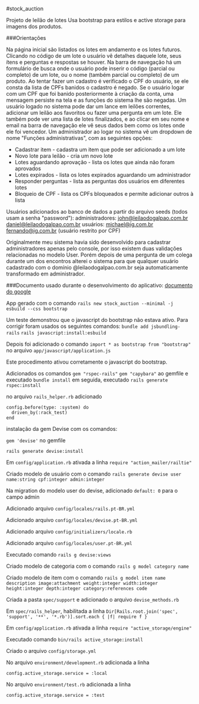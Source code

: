 #stock_auction

Projeto de leilão de lotes
Usa bootstrap para estilos e active storage para imagens dos produtos.

###Orientações

Na página inicial são listados os lotes em andamento e os lotes futuros. Clicando no código de um lote o usuário vê detalhes daquele lote, seus ítens e perguntas e respostas se houver.
Na barra de navegação há um formulário de busca onde o usuário pode inserir o código (parcial ou completo) de um lote, ou o nome (também parcial ou completo) de um produto.
Ao tentar fazer um cadastro é verificado o CPF do usuário, se ele consta da lista de CPFs banidos o cadastro é negado. Se o usuário logar com um CPF que foi banido posteriormente à criação da conta, uma mensagem persiste na tela e as funções do sistema lhe são negadas.
Um usuário logado no sistema pode dar um lance em leilões correntes, adicionar um leilão aos favoritos ou fazer uma pergunta em um lote.
Ele também pode ver uma lista de lotes finalizados, e ao clicar em seu nome e email na barra de navegação ele vê seus dados bem como os lotes onde ele foi vencedor.
Um administrador ao logar no sistema vê um dropdown de nome "Funções administrativas", com as seguintes opções:

* Cadastrar item - cadastra um item que pode ser adicionado a um lote
* Novo lote para leilão - cria um novo lote
* Lotes aguardando aprovação - lista os lotes que ainda não foram aprovados
* Lotes expirados - lista os lotes expirados aguardando um administrador
* Responder perguntas - lista as perguntas dos usuários em diferentes lotes
* Bloqueio de CPF - lista os CPFs bloqueados e permite adicionar outros à lista

Usuários adicionados ao banco de dados a partir do arquivo seeds (todos usam a senha "password"):
administradores:
john@leilaodogalpao.com.br
daniel@leilaodogalpao.com.br
usuários:
michael@ig.com.br
fernando@ig.com.br (usuário restrito por CPF)

Originalmente meu sistema havia sido desenvolvido para cadastrar administradores apenas pelo console, por isso existem duas validações relacionadas no modelo User. Porém depois de uma pergunta de um colega durante um dos encontros alterei o sistema para que qualquer usuário cadastrado com o domínio @leilaodogalpao.com.br seja automaticamente transformado em administrador.



###Documento usado durante o desenvolvimento do aplicativo:
[documento do google](https://docs.google.com/document/d/1nbUgFEDsCoDWohQGvsMc1p699bbuLrHR4jbBfwN2npI/edit?usp=sharing)


App gerado com o comando `rails new stock_auction --minimal -j esbuild --css bootstrap`

Um teste demonstrou que o javascript do bootstrap não estava ativo. Para corrigir foram usados os seguintes comandos:
`bundle add jsbundling-rails`
`rails javascript:install:esbuild`

Depois foi adicionado o comando
`import * as bootstrap from "bootstrap"`
no arquivo `app/javascript/application.js`

Este procedimento ativou corretamente o javascript do bootstrap.

Adicionados os comandos
`gem "rspec-rails"`
`gem "capybara"`
ao gemfile e executado `bundle install`
em seguida, executado `rails generate rspec:install`

no arquivo `rails_helper.rb` adicionado
```
config.before(type: :system) do
  driven_by(:rack_test)
end
```

instalação da gem Devise com os comandos:

`gem 'devise'` no gemfile

`rails generate devise:install`

Em `config/application.rb` ativada a linha
`require "action_mailer/railtie"`

Criado modelo de usuário com o comando
`rails generate devise user name:string cpf:integer admin:integer`

Na migration do modelo user do devise, adicionado `default: 0` para o campo admin

Adicionado arquivo `config/locales/rails.pt-BR.yml`

Adicionado arquivo `config/locales/devise.pt-BR.yml`

Adicionado arquivo `config/initializers/locale.rb`

Adicionado arquivo `config/locales/user.pt-BR.yml`

Executado comando `rails g devise:views`

Criado modelo de categoria com o comando
`rails g model category name`

Criado modelo de item com o comando
`rails g model item name description image:attachment weight:integer width:integer height:integer depth:integer category:references code`

Criada a pasta `spec/support` e adicionado o arquivo `devise_methods.rb`

Em `spec/rails_helper`, habilitada a linha
`Dir[Rails.root.join('spec', 'support', '**', '*.rb')].sort.each { |f| require f }`

Em `config/application.rb` ativada a linha
`require "active_storage/engine"`

Executado comando `bin/rails active_storage:install`

Criado o arquivo `config/storage.yml`

No arquivo `environment/development.rb` adicionada a linha

`config.active_storage.service = :local`

No arquivo `environment/test.rb` adicionada a linha

`config.active_storage.service = :test`
